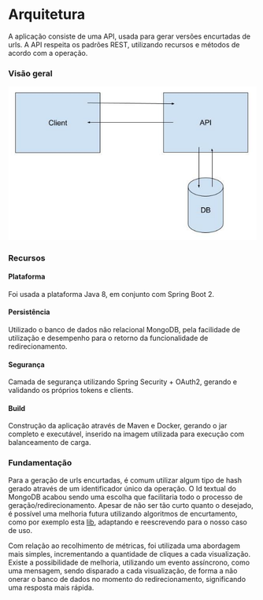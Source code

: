# Arquitetura

A aplicação consiste de uma API, usada para gerar versões encurtadas de urls. A API respeita os padrões REST, utilizando recursos e métodos de acordo com a operação.

### Visão geral

![visão geral](visao-geral.jpg)

### Recursos

#### Plataforma
Foi usada a plataforma Java 8, em conjunto com Spring Boot 2.

#### Persistência
Utilizado o banco de dados não relacional MongoDB, pela facilidade de utilização e desempenho para o retorno da funcionalidade de redirecionamento.

#### Segurança
Camada de segurança utilizando Spring Security + OAuth2, gerando e validando os próprios tokens e clients.

#### Build
Construção da aplicação através de Maven e Docker, gerando o jar completo e executável, inserido na imagem utilizada para execução com balanceamento de carga.

### Fundamentação
Para a geração de urls encurtadas, é comum utilizar algum tipo de hash gerado através de um identificador único da operação. O Id textual do MongoDB acabou sendo uma escolha que facilitaria todo o processo de geração/redirecionamento. Apesar de não ser tão curto quanto o desejado, é possível uma melhoria futura utilizando algoritmos de encurtamento, como por exemplo esta [lib](https://github.com/treygriffith/short-mongo-id), adaptando e reescrevendo para o nosso caso de uso.

Com relação ao recolhimento de métricas, foi utilizada uma abordagem mais simples, incrementando a quantidade de cliques a cada visualização. Existe a possibilidade de melhoria, utilizando um evento assíncrono, como uma mensagem, sendo disparado a cada visualização, de forma a não onerar o banco de dados no momento do redirecionamento, significando uma resposta mais rápida.  


